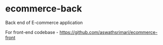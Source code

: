 # ecommerce-back
Back end of E-commerce application 

For front-end codebase - https://github.com/aswathsrimari/ecommerce-front
